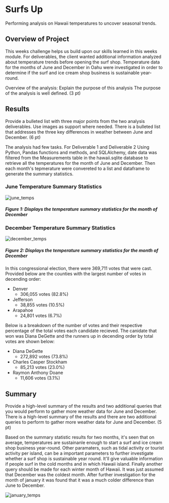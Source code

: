 # Surfs Up
Performing analysis on Hawaii temperatures to uncover seasonal trends.
## Overview of Project
This weeks challenge helps us build upon our skills learned in this weeks module. For deliverables, the client wanted additional information analyzed about temperature trends before opening the surf shop. Temperature data for the months of June and December in Oahu were investigated in order to determine if the surf and ice cream shop business is sustainable year-round.


Overview of the analysis: Explain the purpose of this analysis
The purpose of the analysis is well defined. (3 pt)

## Results
Provide a bulleted list with three major points from the two analysis deliverables. Use images as support where needed.
There is a bulleted list that addresses the three key differences in weather between June and December. (6 pt)


The analysis had few tasks. For Deliverable 1 and Deliverable 2 Using Python, Pandas functions and methods, and SQLAlchemy, date data was filtered from the Measurements table in the hawaii.sqlite database to retrieve all the temperatures for the month of June and December. Then each month's tepmerature were convereted to a list and dataframe to generate the summary statistics.

### June Temperature Summary Statistics
![june_temps](https://user-images.githubusercontent.com/107658895/184564290-11f934c2-86f1-44c6-9b69-5bc9eec5b2f8.png)
##### Figure 1: Displays the temperature summary statistics for the month of December

### December Temperature Summary Statistics
![december_temps](https://user-images.githubusercontent.com/107658895/184564409-3733e5e9-ecc5-42b7-9dbc-f189a45bd505.png)
##### Figure 2: Displays the temperature summary statistics for the month of December

In this congressional election, there were 369,711 votes that were cast. Provided below are the counties with the largest number of votes in decending order:
* Denver
  * 306,055 votes (82.8%)
* Jefferson 
  * 38,855 votes (10.5%)
* Arapahoe
  * 24,801 votes (6.7%)

Below is a breakdown of the number of votes and their respective percentage of the total votes each candidate recieved. The canidate that won was Diana DeGette and the runners up in decending order by total votes are shown below:
* Diana DeGette
  * 272,892 votes (73.8%)    
* Charles Casper Stockham
  * 85,213 votes (23.0%)
* Raymon Anthony Doane
  * 11,606 votes (3.1%)

## Summary
Provide a high-level summary of the results and two additional queries that you would perform to gather more weather data for June and December.
There is a high-level summary of the results and there are two additional queries to perform to gather more weather data for June and December. (5 pt)

Based on the summary statistic results for two months, it's seen that on average, temperatures are sustainanle enough to start a surf and ice cream shop business year-round. Other paramaters, such as tidal activity or tourist activity per island, can be a important parameters to further investigate whether a surf shop is sustainable year round. It'll give valuable information if people surf in the cold months and in which Hawaii island. Finally another query should be made for each winter month of Hawaii. It was just assumed that December was the coldest month. After further investigation for the month of january it was found that it was a much colder difference than June to December.

![january_temps](https://user-images.githubusercontent.com/107658895/184568211-cb3e7270-00d1-400e-b9c6-d3a3aa80124d.png)

